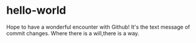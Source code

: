 # hello-world
Hope to have a wonderful encounter with Github!
It's the text message of commit changes.
Where there is a will,there is a way.

